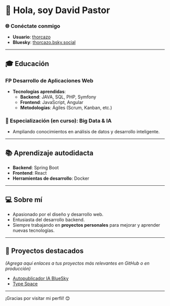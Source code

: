 # 👋 Hola, soy David Pastor

### 🌐 Conéctate conmigo
- **Usuario**: [thorcazo](https://github.com/thorcazo)
- **Bluesky**: [thorcazo.bsky.social](https://thorcazo.bsky.social)

---

## 🎓 Educación

### FP Desarrollo de Aplicaciones Web
- **Tecnologías aprendidas**:
  - **Backend**: JAVA, SQL, PHP, Symfony
  - **Frontend**: JavaScript, Angular
  - **Metodologías**: Ágiles (Scrum, Kanban, etc.)

### 📘 Especialización (en curso): Big Data & IA
- Ampliando conocimientos en análisis de datos y desarrollo inteligente.

---

## 📚 Aprendizaje autodidacta
- **Backend**: Spring Boot
- **Frontend**: React
- **Herramientas de desarrollo**: Docker

---

## 💻 Sobre mí
- Apasionado por el diseño y desarrollo web.
- Entusiasta del desarrollo backend.
- Siempre trabajando en **proyectos personales** para mejorar y aprender nuevas tecnologías.

---

## 🚀 Proyectos destacados
*(Agrega aquí enlaces a tus proyectos más relevantes en GitHub o en producción)*

- [Autopublicador IA BlueSky ]("https://github.com/thorcazo/autopublicador_bluesky")  
- [Type Space]("https://github.com/thorcazo/type-space")

---

¡Gracias por visitar mi perfil! 😊
